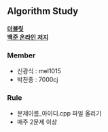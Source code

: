 ﻿## Algorithm Study

**[더블릿](www.dovelet.com)**  
**[백준 온라인 저지](https://www.acmicpc.net/)**

### Member

- 신광식 : mel1015
- 박찬종 : 7000cj

### Rule

- 문제이름_아이디.cpp 파일 올리기
- 매주 2문제 이상
